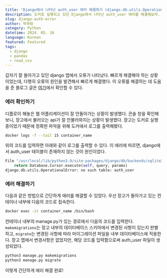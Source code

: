 ```yaml
---
title: 'Django에서 나타난 auth_user 에러 해결하기 (django.db.utils.OperationalError: no such table: auth_user)'
description: 도커로 실행되고 있던 Django에서 나타난 auth_user 에러를 해결해보자.
slug: django-auth-error
author: 박하람
category: Python
datetime: 2024. 05. 16
language: Korean
featured: Featured
tags:
  - django
  - pandas
  - read_csv
---
```


갑자기 잘 돌아가고 있던 django 앱에서 오류가 나타났다. 빠르게 해결해야 하는 상황이었는데, 다행히 오류의 원인을 발견해서 빠르게 해결했다. 이 오류를 해결하는 데 도움을 준 블로그 글은 [여기](https://velog.io/@sonhm-code/%EC%9F%9D%EA%B3%A0%EC%97%90%EC%84%9C-no-such-table-authuser-%EC%97%90%EB%9F%AC-%ED%95%B4%EA%B2%B0-%EB%B0%A9%EB%B2%95)에서 확인할 수 있다.

### 에러 확인하기

디플로이 해놓은 웹 어플리케이션이 잘 안돌아가는 상황이 발생했다. 콘솔 창을 확인해보니, 장고에서 불러오는 api가 잘 안불러와지는 상황이 발생했다. 장고는 도커로 실행 중이었기 때문에 정확한 파악을 위해 도커에서 로그를 출력해봤다.

```bash
docker logs -f --tail 15 container_name
```

위의 코드를 입력하면 아래와 같이 로그를 출력할 수 있다. 이 에러에 따르면, django에서 auth_user 테이블이 존재하지 않는 것이 원인이었다.

```py
File "/usr/local/lib/python3.9/site-packages/django/db/backends/sqlite3/base.py", line 357, in execute
    return Database.Cursor.execute(self, query, params)
django.db.utils.OperationalError: no such table: auth_user
```

### 에러 해결하기

다음과 같은 방법으로 간단하게 에러를 해결할 수 있었다. 우선 장고가 돌아가고 있는 컨테이너 내부에 다음의 코드로 접속한다.

```bash
docker exec -it container_name /bin/bash
```

컨테이너 내부의 manage.py가 있는 경로에서 다음의 코드를 입력한다. `makemigrations`는 장고 내부의 데이터베이스 스키마에서 변경된 사항이 있는지 판별하고, `migrate`는 변경된 사항에 따라 마이그레이션 파일을 내부 데이터베이스에 적용한다. 장고 앱에서 변경사항은 없었지만, 해당 코드를 입력함으로써 auth_user 파일이 생성되었다.

```bash
python3 manage.py makemigrations
python3 manage.py migrate
```

이렇게 간단하게 에러 해결 완료!
